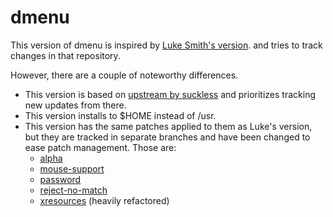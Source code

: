 # dmenu

This version of dmenu is inspired by [Luke Smith's version](https://github.com/lukesmithxyz/dmenu.git). and tries to track changes in that repository.

However, there are a couple of noteworthy differences.

- This version is based on [upstream by suckless](https://tools.suckless.org/dmenu) and prioritizes tracking new updates from there.
- This version installs to $HOME instead of /usr.
- This version has the same patches applied to them as Luke's version, but they are tracked in separate branches and have been changed to ease patch management. Those are:
	- [alpha](https://tools.suckless.org/dmenu/patches/alpha/)
	- [mouse-support](https://tools.suckless.org/dmenu/patches/mouse-support/)
	- [password](https://tools.suckless.org/dmenu/patches/password/)
	- [reject-no-match](https://tools.suckless.org/dmenu/patches/reject-no-match/)
	- [xresources](https://tools.suckless.org/dmenu/patches/xresources/) (heavily refactored)
